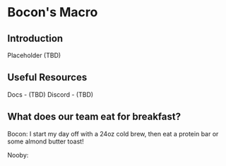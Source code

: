# Bocon's Macro 

## Introduction
Placeholder (TBD)

## Useful Resources
Docs - (TBD)
Discord - (TBD)

## What does our team eat for breakfast?

Bocon: 
I start my day off with a 24oz cold brew, then eat a protein bar or some almond butter toast!

Nooby: 
